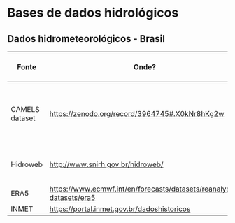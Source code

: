 # Bases de dados hidrológicos
## Dados hidrometeorológicos - Brasil
|Fonte|Onde?|O que?|Formato dos dados|Tem API?|
|---|---|---|---|---|
| CAMELS dataset | https://zenodo.org/record/3964745#.X0kNr8hKg2w | Temperatura, Umidade, Pto. Orvalho, Pressão, Vento, Radiação, Chuva | Não |
| Hidroweb | http://www.snirh.gov.br/hidroweb/ | Séries históricas de precipitação e vazão | Sim |
| ERA5 | https://www.ecmwf.int/en/forecasts/datasets/reanalysis-datasets/era5 | | Sim |
| INMET | https://portal.inmet.gov.br/dadoshistoricos | | Não |
